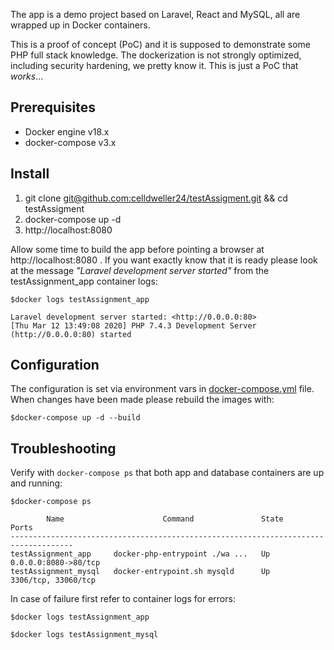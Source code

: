 The app is a demo project based on Laravel, React and MySQL, all are wrapped up in Docker containers.

This is a proof of concept (PoC) and it is supposed to demonstrate some PHP full stack knowledge. The dockerization is not  strongly optimized, including security hardening, we pretty know it. This is just a PoC that _works_...

## Prerequisites

 - Docker engine v18.x
 - docker-compose v3.x

## Install

1. git clone [git@github.com:celldweller24/testAssigment.git](https://github.com/celldweller24/testAssigment) && cd testAssigment
1. docker-compose up -d
1. http://localhost:8080

Allow some time to build the app before pointing a browser at http://localhost:8080 . If you want exactly know that it is ready please look at the message _"Laravel development server started"_ from the testAssignment_app container logs: 

```
$docker logs testAssignment_app

Laravel development server started: <http://0.0.0.0:80>
[Thu Mar 12 13:49:08 2020] PHP 7.4.3 Development Server (http://0.0.0.0:80) started
```

## Configuration

The configuration is set via environment vars in [docker-compose.yml](docker-compose.yml) file. When changes have been made  please rebuild the images with:

```
$docker-compose up -d --build
```


## Troubleshooting

Verify with `docker-compose ps` that both app and database containers are up and running: 

```
$docker-compose ps

        Name                      Command               State          Ports
------------------------------------------------------------------------------------
testAssignment_app     docker-php-entrypoint ./wa ...   Up      0.0.0.0:8080->80/tcp
testAssignment_mysql   docker-entrypoint.sh mysqld      Up      3306/tcp, 33060/tcp
```

In case of failure first refer to container logs for errors:

```
$docker logs testAssignment_app
```

```
$docker logs testAssignment_mysql
```

